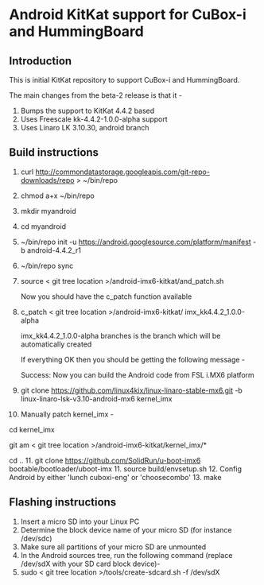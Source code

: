 Android KitKat support for CuBox-i and HummingBoard
===================================================

Introduction
------------

This is initial KitKat repository to support CuBox-i and HummingBoard.

The main changes from the beta-2 release is that it -

1. Bumps the support to KitKat 4.4.2 based
2. Uses Freescale kk-4.4.2-1.0.0-alpha support
3. Uses Linaro LK 3.10.30, android branch

Build instructions
------------------
1. curl http://commondatastorage.googleapis.com/git-repo-downloads/repo > ~/bin/repo
2. chmod a+x ~/bin/repo
3. mkdir myandroid
4. cd myandroid
5. ~/bin/repo init -u https://android.googlesource.com/platform/manifest -b android-4.4.2_r1
6. ~/bin/repo sync
7. source < git tree location >/android-imx6-kitkat/and_patch.sh

   Now you should have the c_patch function available
8. c_patch < git tree location >/android-imx6-kitkat/ imx_kk4.4.2_1.0.0-alpha

   imx_kk4.4.2_1.0.0-alpha branches is the branch which will be automatically created

   If everything OK then you should be getting the following message -

   Success: Now you can build the Android code from FSL i.MX6 platform
9. git clone https://github.com/linux4kix/linux-linaro-stable-mx6.git -b linux-linaro-lsk-v3.10-android-mx6 kernel_imx
10. Manually patch kernel_imx -

   cd kernel_imx

   git am < git tree location >/android-imx6-kitkat/kernel_imx/*

   cd ..
11. git clone https://github.com/SolidRun/u-boot-imx6 bootable/bootloader/uboot-imx
11. source build/envsetup.sh
12. Config Android by either 'lunch cuboxi-eng' or 'choosecombo'
13. make

Flashing instructions
---------------------
1. Insert a micro SD into your Linux PC
2. Determine the block device name of your micro SD (for instance /dev/sdc)
3. Make sure all partitions of your micro SD are unmounted
4. In the Android sources tree, run the following command (replace /dev/sdX with your SD card block device)-
5. sudo < git tree location >/tools/create-sdcard.sh -f /dev/sdX
